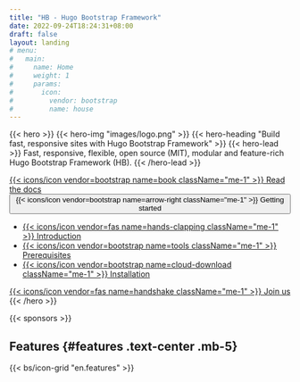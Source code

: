 ```yaml
---
title: "HB - Hugo Bootstrap Framework"
date: 2022-09-24T18:24:31+08:00
draft: false
layout: landing
# menu:
#   main:
#     name: Home
#     weight: 1
#     params:
#       icon:
#         vendor: bootstrap
#         name: house
---
```


{{< hero >}}
{{< hero-img "images/logo.png" >}}
{{< hero-heading "Build fast, responsive sites with Hugo Bootstrap Framework" >}}
{{< hero-lead >}}
Fast, responsive, flexible, open source (MIT), modular and feature-rich Hugo Bootstrap Framework (HB).
{{< /hero-lead >}}

<div class="mt-4 d-flex align-items-center justify-content-center flex-wrap">
  <a class="btn btn-lg btn-primary fw-semibold mb-2 py-3 mx-2" href="{{< relref `docs` >}}">
    {{< icons/icon vendor=bootstrap name=book className="me-1" >}} Read the docs
  </a>
  <div class="btn-group btn-group-lg">
    <button type="button" class="btn btn-success dropdown-toggle fw-semibold mb-2 py-3 mx-2" data-bs-toggle="dropdown" aria-expanded="false">
      {{< icons/icon vendor=bootstrap name=arrow-right className="me-1" >}} Getting started
    </button>
    <ul class="dropdown-menu">
      <li>
        <a class="dropdown-item" href="{{< relref `docs/getting-started/introduction` >}}">
          {{< icons/icon vendor=fas name=hands-clapping className="me-1" >}} Introduction
        </a>
      </li>
      <li>
        <a class="dropdown-item" href="{{< relref `docs/getting-started/prerequisites` >}}">
          {{< icons/icon vendor=bootstrap name=tools className="me-1" >}} Prerequisites
        </a>
      </li>
      <li>
        <a class="dropdown-item" href="{{< relref `docs/getting-started/installation` >}}">
          {{< icons/icon vendor=bootstrap name=cloud-download className="me-1" >}} Installation
        </a>
      </li>
    </ul>
  </div>
  <a class="btn btn-lg btn-outline-danger fw-semibold mb-2 py-3 mx-2" href="{{< relref `docs/join-us` >}}">
    {{< icons/icon vendor=fas name=handshake className="me-1" >}} Join us
  </a>
</div>
{{< /hero >}}

{{< sponsors >}}

## Features {#features .text-center .mb-5}

{{< bs/icon-grid "en.features" >}}
